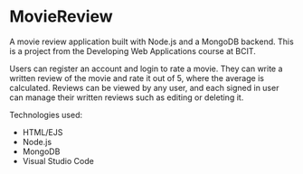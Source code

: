 # MovieReview
A movie review application built with Node.js and a MongoDB backend. This is a project from the Developing Web Applications course at BCIT.

Users can register an account and login to rate a movie. They can write a written review of the movie and rate it out of 5, where the average is calculated. Reviews can be viewed by any user, and each signed in user can manage their written reviews such as editing or deleting it.

Technologies used:
  - HTML/EJS
  - Node.js
  - MongoDB
  - Visual Studio Code
